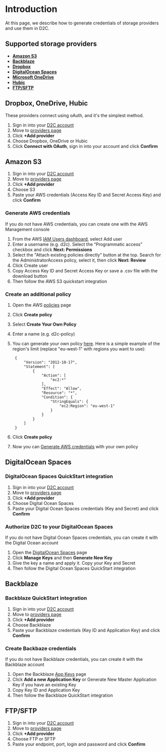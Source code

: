 # Introduction

At this page, we describe how to generate credentials of storage providers and use them in D2C.

## Supported storage providers

- [**Amazon S3**](/providers/storage-providers/#amazon-s3)
- [**Backblaze**](/providers/storage-providers/#backblaze)
- [**Dropbox**](/providers/storage-providers/#dropbox-onedrive-hubic)
- [**DigitalOcean Spaces**](/providers/storage-providers/#digitalocean-spaces)
- [**Microsoft OneDrive**](/providers/storage-providers/#dropbox-onedrive-hubic)
- [**Hubic**](/providers/storage-providers/#dropbox-onedrive-hubic)
- [**FTP/SFTP**](/providers/storage-providers/#ftpsftp)

## Dropbox, OneDrive, Hubic

These providers connect using oAuth, and it's the simplest method.

1. Sign in into your [D2C account](https://panel.d2c.io/user/login)
2. Move to [providers page](https://panel.d2c.io/account/providers)
3. Click **+Add provider**
4. Choose Dropbox, OneDrive or Hubic
5. Click **Connect with OAuth**, sign in into your account and click **Confirm**

## Amazon S3

1. Sign in into your [D2C account](https://panel.d2c.io/user/login)
2. Move to [providers page](https://panel.d2c.io/account/providers)
3. Click **+Add provider**
4. Choose S3
5. Paste your AWS credentials (Access Key ID and Secret Access Key) and click **Confirm**

### Generate AWS credentials

If you do not have AWS credentials, you can create one with the AWS Management console

1. From the AWS [IAM Users dashboard](https://console.aws.amazon.com/iam/home?#/users), select Add user
2. Enter a username (e.g. d2c). Select the “Programmatic access” checkbox and click **Next: Permissions**
3. Select the "Attach existing policies directly" button at the top. Search for the AdministratorAccess policy, select it, then click **Next: Review**
4. Click Create user
5. Copy Access Key ID and Secret Access Key or save a .csv file with the download button
6. Then follow the AWS S3 quickstart integration

### Create an additional policy

1. Open the AWS [policies](https://console.aws.amazon.com/iam/home?#/policies) page
2. Click **Create policy**
3. Select **Create Your Own Policy**
4. Enter a name (e.g. d2c-policy)
5. You can generate your own policy [here](https://awspolicygen.s3.amazonaws.com). Here is a simple example of the region's limit (replace "eu-west-1" with regions you want to use):

        {
            "Version": "2012-10-17",
            "Statement": [
                {
                    "Action": [
                        "ec2:*"
                    ],
                    "Effect": "Allow",
                    "Resource": "*",
                    "Condition": {
                        "StringEquals": {
                            "ec2:Region": "eu-west-1"
                        }
                    }
                }
            ]
        }

6. Click **Create policy**
7. Now you can [Generate AWS credentials](/providers/storage-providers/#generate-aws-credentials) with your own policy

## DigitalOcean Spaces

### DigitalOcean Spaces QuickStart integration

1. Sign in into your [D2C account](https://panel.d2c.io/user/login)
2. Move to [providers page](https://panel.d2c.io/account/providers)
3. Click **+Add provider**
4. Choose Digital Ocean Spaces
5. Paste your Digital Ocean Spaces credentials (Key and Secret) and click **Confirm**

### Authorize D2C to your DigitalOcean Spaces

If you do not have Digital Ocean Spaces credentials, you can create it with the Digital Ocean account

1. Open the [DigitalOcean Spaces](https://cloud.digitalocean.com/spaces) page
2. Click **Manage Keys** and then **Generate New Key**
3. Give the key a name and apply it. Copy your Key and Secret
4. Then follow the Digital Ocean Spaces QuickStart integration

## Backblaze

### Backblaze QuickStart integration

1. Sign in into your [D2C account](https://panel.d2c.io/user/login)
2. Move to [providers page](https://panel.d2c.io/account/providers)
3. Click **+Add provider**
4. Choose Backblaze
5. Paste your Backblaze credentials (Key ID and Application Key) and click **Confirm**

### Create Backbaze credentials

If you do not have Backblaze credentials, you can create it with the Backblaze account

1. Open the Backblaze [App Keys](https://secure.backblaze.com/app_keys.htm) page
2. Click **Add a new Application Key** or Generate New Master Application Key if you have an existing Key
3. Copy Key ID and Application Key
4. Then follow the Backblaze QuickStart integration

## FTP/SFTP

1. Sign in into your [D2C account](https://panel.d2c.io/user/login)
2. Move to [providers page](https://panel.d2c.io/account/providers)
3. Click **+Add provider**
4. Choose FTP or SFTP
5. Paste your endpoint, port, login and password and click **Confirm**
